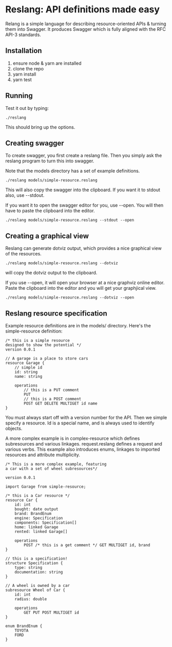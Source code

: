 # Reslang: API definitions made easy

Relang is a simple language for describing resource-oriented APIs & turning them into Swagger. It produces Swagger which is fully aligned with the RFC API-3 standards.

## Installation

1. ensure node & yarn are installed
2. clone the repo
3. yarn install
4. yarn test

## Running

Test it out by typing:

    ./reslang

This should bring up the options.

## Creating swagger

To create swagger, you first create a reslang file. Then you simply ask the reslang program to turn this into swagger.

Note that the models directory has a set of example definitions.

    ./reslang models/simple-resource.reslang

This will also copy the swagger into the clipboard. If you want it to stdout also, use --stdout.

If you want it to open the swagger editor for you, use --open. You will then have to paste the clipboard into the editor.

    ./reslang models/simple-resource.reslang --stdout --open

## Creating a graphical view

Reslang can generate dotviz output, which provides a nice graphical view of the resources.

    ./reslang models/simple-resource.reslang --dotviz

will copy the dotviz output to the clipboard.

If you use --open, it will open your browser at a nice graphviz online editor. Paste the clipboard into the editor and you will get your graphjical view.

    ./reslang models/simple-resource.reslang --dotviz --open

## Reslang resource specification

Example resource definitions are in the models/ directory. Here's the simple-resource definition:

    /* this is a simple resource
    designed to show the potential */
    version 0.0.1

    // A garage is a place to store cars
    resource Garage {
    	// simple id
    	id: string
    	name: string

    	operations
    		// this is a PUT comment
    		PUT
    		// this is a POST comment
    		POST GET DELETE MULTIGET id name
    }

You must always start off with a version number for the API. Then we simple specify a resource. Id is a special name, and is always used to identify objects.

A more complex example is in complex-resource which defines subresources and various linkages. request.reslang defines a request and various verbs. This example also introduces enums, linkages to imported resources and attribute multiplicity.

	/* This is a more complex example, featuring
	a car with a set of wheel subresources*/

	version 0.0.1

	import Garage from simple-resource;

	/* this is a Car resource */
	resource Car {
		id: int
		bought: date output
		brand: BrandEnum
		engine: Specification
		components: Specification[]
		home: linked Garage
		rented: linked Garage[]

		operations
			POST /* this is a get comment */ GET MULTIGET id, brand
	}
		
	// this is a specification!
	structure Specification {
		type: string
		documentation: string
	}

	// A wheel is owned by a car
	subresource Wheel of Car {
		id: int
		radius: double

		operations
			GET PUT POST MULTIGET id
	}

	enum BrandEnum {
		TOYOTA
		FORD
	}

